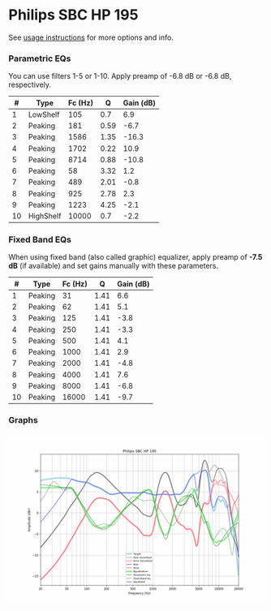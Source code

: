 # Philips SBC HP 195
See [usage instructions](https://github.com/jaakkopasanen/AutoEq#usage) for more options and info.

### Parametric EQs
You can use filters 1-5 or 1-10. Apply preamp of -6.8 dB or -6.8 dB, respectively.

|   # | Type      |   Fc (Hz) |    Q |   Gain (dB) |
|-----|-----------|-----------|------|-------------|
|   1 | LowShelf  |       105 | 0.7  |         6.9 |
|   2 | Peaking   |       181 | 0.59 |        -6.7 |
|   3 | Peaking   |      1586 | 1.35 |       -16.3 |
|   4 | Peaking   |      1702 | 0.22 |        10.9 |
|   5 | Peaking   |      8714 | 0.88 |       -10.8 |
|   6 | Peaking   |        58 | 3.32 |         1.2 |
|   7 | Peaking   |       489 | 2.01 |        -0.8 |
|   8 | Peaking   |       925 | 2.78 |         2.3 |
|   9 | Peaking   |      1223 | 4.25 |        -2.1 |
|  10 | HighShelf |     10000 | 0.7  |        -2.2 |

### Fixed Band EQs
When using fixed band (also called graphic) equalizer, apply preamp of **-7.5 dB** (if available) and set gains manually with these parameters.

|   # | Type    |   Fc (Hz) |    Q |   Gain (dB) |
|-----|---------|-----------|------|-------------|
|   1 | Peaking |        31 | 1.41 |         6.6 |
|   2 | Peaking |        62 | 1.41 |         5.1 |
|   3 | Peaking |       125 | 1.41 |        -3.8 |
|   4 | Peaking |       250 | 1.41 |        -3.3 |
|   5 | Peaking |       500 | 1.41 |         4.1 |
|   6 | Peaking |      1000 | 1.41 |         2.9 |
|   7 | Peaking |      2000 | 1.41 |        -4.8 |
|   8 | Peaking |      4000 | 1.41 |         7.6 |
|   9 | Peaking |      8000 | 1.41 |        -6.8 |
|  10 | Peaking |     16000 | 1.41 |        -9.7 |

### Graphs
![](./Philips%20SBC%20HP%20195.png)
